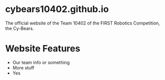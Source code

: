 # cybears10402.github.io
The official website of the Team 10402 of the FIRST Robotics Competition, the Cy-Bears.

# Website Features
  - Our team info or something
  - More stuff
  - Yes
